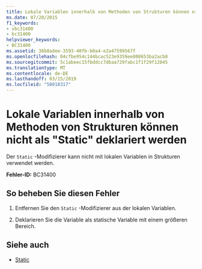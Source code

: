 ```yaml
---
title: Lokale Variablen innerhalb von Methoden von Strukturen können nicht als "Static" deklariert werden
ms.date: 07/20/2015
f1_keywords:
- vbc31400
- bc31400
helpviewer_keywords:
- BC31400
ms.assetid: 38b8adee-3593-40fb-b0a4-e2a47599567f
ms.openlocfilehash: 04cfbe954c144bcac523e9359ee808653ba2acb8
ms.sourcegitcommit: 5c1abeec15fbddcc7dbaa729fabc1f1f29f12045
ms.translationtype: MT
ms.contentlocale: de-DE
ms.lasthandoff: 03/15/2019
ms.locfileid: "58018317"
---
```

# <a name="local-variables-within-methods-of-structures-cannot-be-declared-static"></a>Lokale Variablen innerhalb von Methoden von Strukturen können nicht als "Static" deklariert werden
Der `Static` -Modifizierer kann nicht mit lokalen Variablen in Strukturen verwendet werden.  
  
 **Fehler-ID:** BC31400  
  
## <a name="to-correct-this-error"></a>So beheben Sie diesen Fehler  
  
1.  Entfernen Sie den `Static` -Modifizierer aus der lokalen Variablen.  
  
2.  Deklarieren Sie die Variable als statische Variable mit einem größeren Bereich.  
  
## <a name="see-also"></a>Siehe auch

- [Static](../../visual-basic/language-reference/modifiers/static.md)
